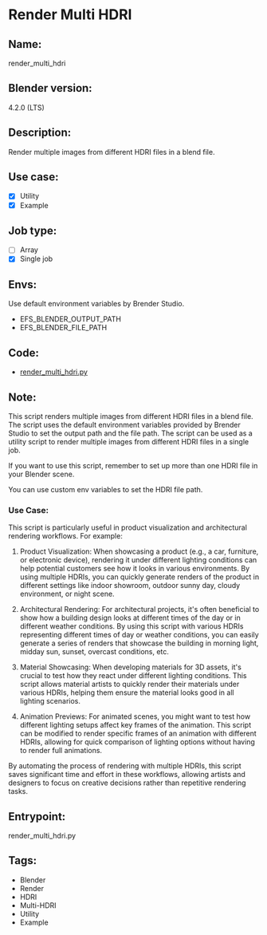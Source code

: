 # Render Multi HDRI 

## Name:
render_multi_hdri

## Blender version:
4.2.0 (LTS)

## Description:
Render multiple images from different HDRI files in a blend file.

## Use case:
- [x] Utility
- [x] Example

## Job type:
- [ ] Array
- [x] Single job

## Envs:
Use default environment variables by Brender Studio.
- EFS_BLENDER_OUTPUT_PATH
- EFS_BLENDER_FILE_PATH


## Code:

- [render_multi_hdri.py](./render_multi_hdri.py)


## Note:
This script renders multiple images from different HDRI files in a blend file. The script uses the default environment variables provided by Brender Studio to set the output path and the file path. The script can be used as a utility script to render multiple images from different HDRI files in a single job.

If you want to use this script, remember to set up more than one HDRI file in your Blender scene.

You can use custom env variables to set the HDRI file path.

### Use Case:
This script is particularly useful in product visualization and architectural rendering workflows. For example:

1. Product Visualization: When showcasing a product (e.g., a car, furniture, or electronic device), rendering it under different lighting conditions can help potential customers see how it looks in various environments. By using multiple HDRIs, you can quickly generate renders of the product in different settings like indoor showroom, outdoor sunny day, cloudy environment, or night scene.

2. Architectural Rendering: For architectural projects, it's often beneficial to show how a building design looks at different times of the day or in different weather conditions. By using this script with various HDRIs representing different times of day or weather conditions, you can easily generate a series of renders that showcase the building in morning light, midday sun, sunset, overcast conditions, etc.

3. Material Showcasing: When developing materials for 3D assets, it's crucial to test how they react under different lighting conditions. This script allows material artists to quickly render their materials under various HDRIs, helping them ensure the material looks good in all lighting scenarios.

4. Animation Previews: For animated scenes, you might want to test how different lighting setups affect key frames of the animation. This script can be modified to render specific frames of an animation with different HDRIs, allowing for quick comparison of lighting options without having to render full animations.

By automating the process of rendering with multiple HDRIs, this script saves significant time and effort in these workflows, allowing artists and designers to focus on creative decisions rather than repetitive rendering tasks.


## Entrypoint:
render_multi_hdri.py


## Tags:

- Blender
- Render
- HDRI
- Multi-HDRI
- Utility
- Example